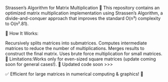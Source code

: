 Strassen’s Algorithm for Matrix Multiplication 🚀
This repository contains an optimized matrix multiplication implementation using Strassen’s Algorithm, a divide-and-conquer approach that improves the standard O(n³) complexity to O(n².81).

🔹 How It Works:

Recursively splits matrices into submatrices.
Computes intermediate matrices to reduce the number of multiplications.
Merges results to construct the final matrix.
Uses brute force multiplication for small matrices.
🔹 Limitations:Works only for even-sized square matrices (update coming soon for general cases!).
🔹 Updated code soon >>>


✅ Efficient for large matrices in numerical computing & graphics! 🚀
